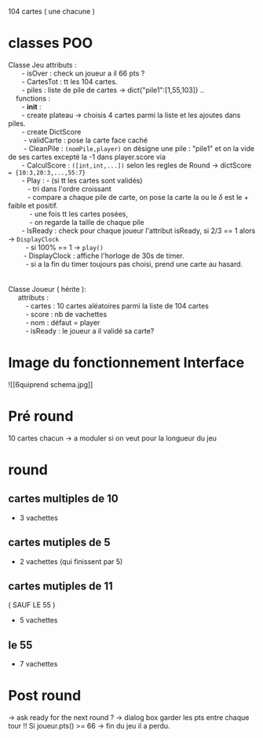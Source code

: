 104 cartes ( une chacune )


# classes POO

Classe Jeu
		attributs :<br>
&nbsp;&nbsp;&nbsp;&nbsp;&nbsp;&nbsp;&nbsp;- isOver : check un joueur a il 66 pts ?<br>
&nbsp;&nbsp;&nbsp;&nbsp;&nbsp;&nbsp;&nbsp;- CartesTot : tt les 104 cartes.<br>
&nbsp;&nbsp;&nbsp;&nbsp;&nbsp;&nbsp;&nbsp;- piles : liste de pile de cartes -> dict{"pile1":[1,55,103]} ..<br>
&nbsp;&nbsp;&nbsp;&nbsp;functions :<br>
&nbsp;&nbsp;&nbsp;&nbsp;&nbsp;&nbsp;&nbsp;- __init__ : <br>
&nbsp;&nbsp;&nbsp;&nbsp;&nbsp;&nbsp;&nbsp;- create plateau -> choisis 4 cartes parmi la liste et les ajoutes dans piles.<br>
&nbsp;&nbsp;&nbsp;&nbsp;&nbsp;&nbsp;&nbsp;- create DictScore<br>
&nbsp;&nbsp;&nbsp;&nbsp;&nbsp;&nbsp;&nbsp; - validCarte : pose la carte face caché<br>
&nbsp;&nbsp;&nbsp;&nbsp;&nbsp;&nbsp;&nbsp; - CleanPile : `(nomPile,player)` on désigne une pile : "pile1" et on la vide de ses cartes excepté la -1 dans player.score via<br> 
&nbsp;&nbsp;&nbsp;&nbsp;&nbsp;&nbsp;&nbsp;- CalculScore : `([int,int,...])` selon les regles de Round -> dictScore `= {10:3,20:3,...,55:7}` <br>
&nbsp;&nbsp;&nbsp;&nbsp;&nbsp;&nbsp;&nbsp;- Play : - (si tt les cartes sont validés)<br>
&nbsp;&nbsp;&nbsp;&nbsp;&nbsp;&nbsp;&nbsp;&nbsp;&nbsp;&nbsp;- tri dans l'ordre croissant<br>
&nbsp;&nbsp;&nbsp;&nbsp;&nbsp;&nbsp;&nbsp;&nbsp;&nbsp;&nbsp;- compare a chaque pile de carte, on pose la carte la ou le $\delta$ est le + faible  et positif.<br>
&nbsp;&nbsp;&nbsp;&nbsp;&nbsp;&nbsp;&nbsp;&nbsp;&nbsp;&nbsp; - une fois tt les cartes posées,<br>
&nbsp;&nbsp;&nbsp;&nbsp;&nbsp;&nbsp;&nbsp;&nbsp;&nbsp;&nbsp; - on regarde la taille de chaque pile<br>
&nbsp;&nbsp;&nbsp;&nbsp;&nbsp;&nbsp;&nbsp;- IsReady : check pour chaque joueur l'attribut isReady, si 2/3 == 1 alors -> `DisplayClock`<br>
&nbsp;&nbsp;&nbsp;&nbsp;&nbsp;&nbsp;&nbsp;&nbsp;&nbsp;- si 100% == 1 -> `play()`<br>
&nbsp;&nbsp;&nbsp;&nbsp;&nbsp;&nbsp;&nbsp; - DisplayClock : affiche l'horloge de 30s  de timer. <br>
&nbsp;&nbsp;&nbsp;&nbsp;&nbsp;&nbsp;&nbsp;&nbsp;&nbsp;- si a la fin du timer toujours pas choisi, prend une carte au hasard.<br>
<br>				  
Classe Joueur ( hérite ):<br>
&nbsp;&nbsp;&nbsp;&nbsp;&nbsp;attributs :<br>
&nbsp;&nbsp;&nbsp;&nbsp;&nbsp;&nbsp;&nbsp;&nbsp;&nbsp;- cartes : 10 cartes aléatoires parmi la liste de 104 cartes <br>
&nbsp;&nbsp;&nbsp;&nbsp;&nbsp;&nbsp;&nbsp;&nbsp;&nbsp;- score : nb de vachettes<br>
&nbsp;&nbsp;&nbsp;&nbsp;&nbsp;&nbsp;&nbsp;&nbsp;&nbsp;- nom : défaut = player<br>
&nbsp;&nbsp;&nbsp;&nbsp;&nbsp;&nbsp;&nbsp;&nbsp;&nbsp;-  isReady : le joueur a il validé sa carte?<br>

# Image du fonctionnement Interface

![[6quiprend schema.jpg]]

# Pré round
 10 cartes chacun -> a moduler si on veut pour la longueur du jeu
# round
## cartes multiples de 10
- 3 vachettes
## cartes mutiples de 5
- 2 vachettes
(qui finissent par 5)
## cartes mutiples de 11
( SAUF LE 55 )
- 5 vachettes
## le 55
- 7 vachettes
# Post round
-> ask ready for the next round ? -> dialog box 
garder les pts entre chaque tour
!! Si joueur.pts() >= 66 -> fin du jeu il a perdu.

